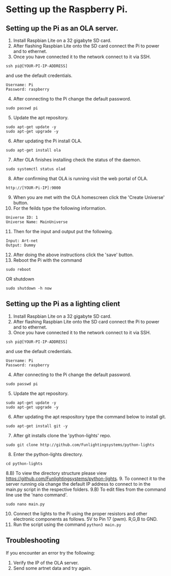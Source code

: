 # Setting up the Raspberry Pi.
## Setting up the Pi as an OLA server.
1. Install Raspbian Lite on a 32 gigabyte SD card.
2. After flashing Raspbian Lite onto the SD card connect the Pi to power and to ethernet.
3. Once you have connected it to the network connect to it via SSH.
```
ssh pi@[YOUR-PI-IP-ADDRESS]
```
and use the default credentials.
```
Username: Pi
Password: raspberry
```
4. After connecting to the Pi change the default password.
```
sudo passwd pi
```
5. Update the apt repository.
```
sudo apt-get update -y
sudo apt-get upgrade -y
```
6. After updating the Pi install OLA.
```
sudo apt-get install ola
```
7. After OLA finishes installing check the status of the daemon.
```
sudo systemctl status olad
```
8. After confirming that OLA is running visit the web portal of OLA.
```
http://[YOUR-Pi-IP]:9000
```
9. When you are met with the OLA homescreen click the 'Create Universe' button.
10. For the feilds type the following information.
```
Universe ID: 1
Universe Name: MainUniverse
```
11. Then for the input and output put the following.
```
Input: Art-net
Output: Dummy
```
12. After doing the above instructions click the 'save' button.
13. Reboot the Pi with the command
```
sudo reboot
```
OR shutdown
```
sudo shutdown -h now
```

## Setting up the Pi as a lighting client
1. Install Raspbian Lite on a 32 gigabyte SD card.
2. After flashing Raspbian Lite onto the SD card connect the Pi to power and to ethernet.
3. Once you have connected it to the network connect to it via SSH.
```
ssh pi@[YOUR-PI-IP-ADDRESS]
```
and use the default credentials.
```
Username: Pi
Password: raspberry
```
4. After connecting to the Pi change the default password.
```
sudo passwd pi
```
5. Update the apt repository.
```
sudo apt-get update -y
sudo apt-get upgrade -y
```
6. After updating the apt respository type the command below to install git.
```
sudo apt-get install git -y
```
7. After git installs clone the 'python-lights' repo.
```
sudo git clone http://github.com/Funlightingsystems/python-lights
```
8. Enter the python-lights directory.
```
cd python-lights
```
8.B) To view the directory structure please view https://github.com/Funlightingsystems/python-lights.
9. To connect it to the server running ola change the default IP address to connect to in the main.py script in the respective folders.
9.B) To edit files from the command line use the 'nano command'.
```
sudo nano main.py
```
10. Connect the lights to the Pi using the proper resistors and other electronic components as follows.
5V to Pin 17 (pwm).
R,G,B to GND.
11. Run the script using the command ```python3 main.py```
## Troubleshooting
If you encounter an error try the following:
1. Verify the IP of the OLA server.
2. Send some artnet data and try again.
